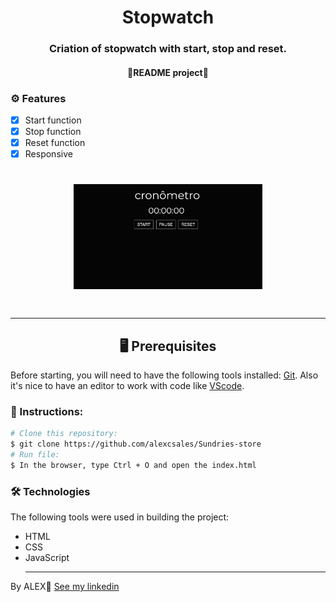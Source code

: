 <h1 align='center'>Stopwatch</h1>

<h3 align='center'> Criation of stopwatch with start, stop and reset.</h3>
<h4 align='center'>🚀README project🚀</h4>
  
### ⚙ Features
- [x] Start function<br>
- [x] Stop function<br>
- [x] Reset function<br>
- [x] Responsive

<h1 align="center">
  <img height="20%" width="60%" alt="GIF-Project"  src="Stopwatch2.gif"/>
<h1/>
  <hr>
  
<h2 align='center'>🖥️ Prerequisites</h2>
  <p>Before starting, you will need to have the following tools installed: <a href='https://git-scm.com/downloads'>Git<a>. Also it's nice to have an editor to work with code like <a href='https://code.visualstudio.com/download'>VScode<a/>.</p>
    
 ### 📖 Instructions:
    
 ```bash
 # Clone this repository:
 $ git clone https://github.com/alexcsales/Sundries-store
 # Run file:
 $ In the browser, type Ctrl + O and open the index.html
 ```
    
 ### 🛠 Technologies
 The following tools were used in building the project:
   - HTML<br>
   - CSS<br>
 - JavaScript
    <hr>
    
  <p>By ALEX🤘 <a href='https://www.linkedin.com/in/alexsales-dev/'>See my linkedin<a></p>
